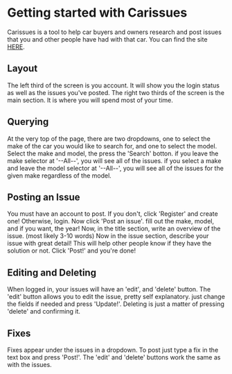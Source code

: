 # Getting started with Carissues

Carissues is a tool to help car buyers and owners research and post issues that you and other people have had with that car. You can find the site [HERE](https://findcarissues.herokuapp.com).

## Layout

The left third of the screen is you account. It will show you the login status as well as the issues you've posted. The right two thirds of the screen is the main section. It is where you will spend most of your time.

## Querying

At the very top of the page, there are two dropdowns, one to select the make of the car you would like to search for, and one to select the model. Select the make and model, the press the 'Search' botton. if you leave the make selector at '--All--', you will see all of the issues. if you select a make and leave the model selector at '--All--', you will see all of the issues for the given make regardless of the model.

## Posting an Issue

You must have an account to post. If you don't, click 'Register' and create one! Otherwise, login. Now click 'Post an issue'. fill out the make, model, and if you want, the year! Now, in the title section, write an overview of the issue. (most likely 3-10 words) Now in the issue section, describe your issue with great detail! This will help other people know if they have the solution or not. Click 'Post!' and you're done!

## Editing and Deleting

When logged in, your issues will have an 'edit', and 'delete' button. The 'edit' button allows you to edit the issue, pretty self explanatory. just change the fields if needed and press 'Update!'. Deleting is just a matter of pressing 'delete' and confirming it.

## Fixes

Fixes appear under the issues in a dropdown. To post just type a fix in the text box and press 'Post!'. The 'edit' and 'delete' buttons work the same as with the issues.

